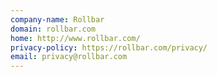 ```yaml
---
company-name: Rollbar
domain: rollbar.com
home: http://www.rollbar.com/
privacy-policy: https://rollbar.com/privacy/
email: privacy@rollbar.com
---
```




